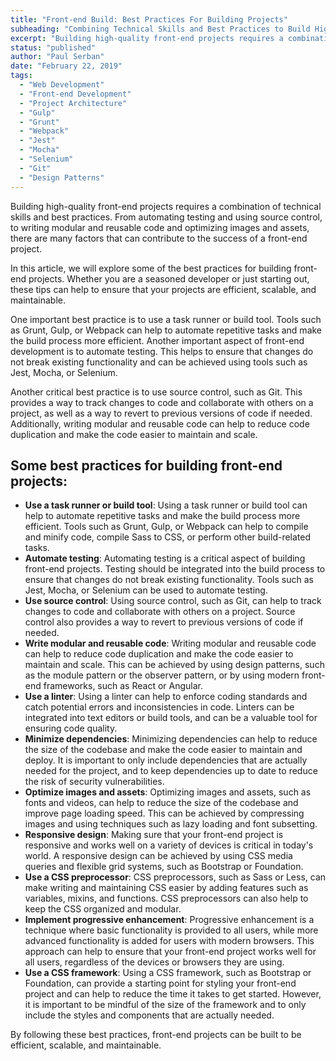 ```yaml
---
title: "Front-end Build: Best Practices For Building Projects"
subheading: "Combining Technical Skills and Best Practices to Build High-quality Projects"
excerpt: "Building high-quality front-end projects requires a combination of technical skills and best practices. From automating testing and using source control, to writing modular and reusable code and optimizing images and assets, there are many factors that can contribute to the success of a front-end project."
status: "published"
author: "Paul Serban"
date: "February 22, 2019"
tags:
  - "Web Development"
  - "Front-end Development"
  - "Project Architecture"
  - "Gulp"
  - "Grunt"
  - "Webpack"
  - "Jest"
  - "Mocha"
  - "Selenium"
  - "Git"
  - "Design Patterns"
---
```


Building high-quality front-end projects requires a combination of technical skills and best practices. From automating testing and using source control, to writing modular and reusable code and optimizing images and assets, there are many factors that can contribute to the success of a front-end project.

In this article, we will explore some of the best practices for building front-end projects. Whether you are a seasoned developer or just starting out, these tips can help to ensure that your projects are efficient, scalable, and maintainable.

One important best practice is to use a task runner or build tool. Tools such as Grunt, Gulp, or Webpack can help to automate repetitive tasks and make the build process more efficient. Another important aspect of front-end development is to automate testing. This helps to ensure that changes do not break existing functionality and can be achieved using tools such as Jest, Mocha, or Selenium.

Another critical best practice is to use source control, such as Git. This provides a way to track changes to code and collaborate with others on a project, as well as a way to revert to previous versions of code if needed. Additionally, writing modular and reusable code can help to reduce code duplication and make the code easier to maintain and scale.

## Some best practices for building front-end projects:

- **Use a task runner or build tool**: Using a task runner or build tool can help to automate repetitive tasks and make the build process more efficient. Tools such as Grunt, Gulp, or Webpack can help to compile and minify code, compile Sass to CSS, or perform other build-related tasks.
- **Automate testing**: Automating testing is a critical aspect of building front-end projects. Testing should be integrated into the build process to ensure that changes do not break existing functionality. Tools such as Jest, Mocha, or Selenium can be used to automate testing.
- **Use source control**: Using source control, such as Git, can help to track changes to code and collaborate with others on a project. Source control also provides a way to revert to previous versions of code if needed.
- **Write modular and reusable code**: Writing modular and reusable code can help to reduce code duplication and make the code easier to maintain and scale. This can be achieved by using design patterns, such as the module pattern or the observer pattern, or by using modern front-end frameworks, such as React or Angular.
- **Use a linter**: Using a linter can help to enforce coding standards and catch potential errors and inconsistencies in code. Linters can be integrated into text editors or build tools, and can be a valuable tool for ensuring code quality.
- **Minimize dependencies**: Minimizing dependencies can help to reduce the size of the codebase and make the code easier to maintain and deploy. It is important to only include dependencies that are actually needed for the project, and to keep dependencies up to date to reduce the risk of security vulnerabilities.
- **Optimize images and assets**: Optimizing images and assets, such as fonts and videos, can help to reduce the size of the codebase and improve page loading speed. This can be achieved by compressing images and using techniques such as lazy loading and font subsetting.
- **Responsive design**: Making sure that your front-end project is responsive and works well on a variety of devices is critical in today's world. A responsive design can be achieved by using CSS media queries and flexible grid systems, such as Bootstrap or Foundation.
- **Use a CSS preprocessor**: CSS preprocessors, such as Sass or Less, can make writing and maintaining CSS easier by adding features such as variables, mixins, and functions. CSS preprocessors can also help to keep the CSS organized and modular.
- **Implement progressive enhancement**: Progressive enhancement is a technique where basic functionality is provided to all users, while more advanced functionality is added for users with modern browsers. This approach can help to ensure that your front-end project works well for all users, regardless of the devices or browsers they are using.
- **Use a CSS framework**: Using a CSS framework, such as Bootstrap or Foundation, can provide a starting point for styling your front-end project and can help to reduce the time it takes to get started. However, it is important to be mindful of the size of the framework and to only include the styles and components that are actually needed.

By following these best practices, front-end projects can be built to be efficient, scalable, and maintainable.
